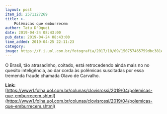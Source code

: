```yaml
---
layout: post
item_id: 2571127269
title: >-
    Polêmicas que emburrecem
author: Tatu D'Oquei
date: 2019-04-24 08:43:00
pub_date: 2019-04-24 08:43:00
time_added: 2019-04-25 22:11:23
category: 
image: https://f.i.uol.com.br/fotografia/2017/10/09/150757465759dbc381e9c71_1507574657_3x2_rt.jpg
---
```


O Brasil, tão atrasadinho, coitado, está retrocedendo ainda mais no no quesito inteligência, ao dar corda às polêmicas suscitadas por essa tremenda fraude chamada Olavo de Carvalho.

**Link:** [https://www1.folha.uol.com.br/colunas/clovisrossi/2019/04/polemicas-que-emburrecem.shtml](https://www1.folha.uol.com.br/colunas/clovisrossi/2019/04/polemicas-que-emburrecem.shtml)

